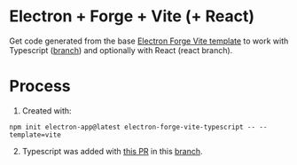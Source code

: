 # Electron + Forge + Vite (+ React)
Get code generated from the base [Electron Forge Vite template](https://github.com/electron/forge/tree/main/packages/template/vite) to work with Typescript ([branch](https://github.com/stephenhandley/electron-forge-vite-typescript/tree/typescript)) and optionally with React (react branch).

# Process

1. Created with:
```
npm init electron-app@latest electron-forge-vite-typescript -- --template=vite
```

2. Typescript was added with [this PR](https://github.com/stephenhandley/electron-forge-vite-typescript/pull/1) in this [branch](https://github.com/stephenhandley/electron-forge-vite-typescript/tree/typescript).
